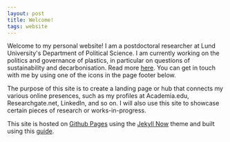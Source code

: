 ```yaml
---
layout: post
title: Welcome!
tags: website
---
```


Welcome to my personal website! I am a postdoctoral researcher at Lund University's Department of Political Science. I am currently working on the politics and governance of plastics, in particular on questions of sustainability and decarbonisation. Read more [here](/about). You can get in touch with me by using one of the icons in the page footer below.

The purpose of this site is to create a landing page or hub that connects my various online presences, such as my profiles at Academia.edu, Researchgate.net, LinkedIn, and so on. I will also use this site to showcase certain pieces of research or works-in-progress.

This site is hosted on [Github Pages](https://pages.github.com/) using the [Jekyll Now](http://www.jekyllnow.com/) theme and built using this [guide](https://www.smashingmagazine.com/2014/08/build-blog-jekyll-github-pages/).
